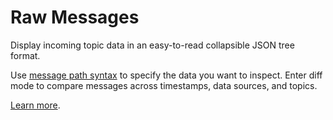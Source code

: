 # Raw Messages

Display incoming topic data in an easy-to-read collapsible JSON tree format.

Use [message path syntax](/docs/app-concepts/message-path-syntax) to specify the data you want to inspect. Enter diff mode to compare messages across timestamps, data sources, and topics.

[Learn more](https://foxglove.dev/docs/panels/raw-messages).
